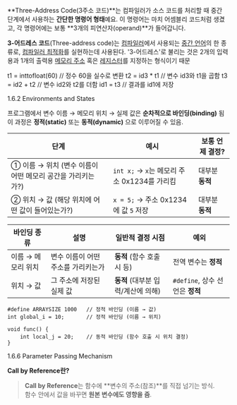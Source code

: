 
**Three-Address Code(3주소 코드)**는 컴파일러가 소스 코드를 처리할 때 중간 단계에서 사용하는 **간단한 명령어 형태**예요. 이 명령어는 마치 어셈블리 코드처럼 생겼고, 각 명령어에는 보통 **3개의 피연산자(operand)**가 들어갑니다.

**3-어드레스 코드**(Three-address code)는 [컴파일러](https://ko.wikipedia.org/wiki/%EC%BB%B4%ED%8C%8C%EC%9D%BC%EB%9F%AC "컴파일러")에서 사용되는 [중간 언어](https://ko.wikipedia.org/wiki/%EC%A4%91%EA%B0%84_%EC%96%B8%EC%96%B4 "중간 언어")의 한 종류로, [컴파일러 최적화](https://ko.wikipedia.org/wiki/%EC%BB%B4%ED%8C%8C%EC%9D%BC%EB%9F%AC_%EC%B5%9C%EC%A0%81%ED%99%94 "컴파일러 최적화")를 실현하는데 사용된다. '3-어드레스'로 불리는 것은 2개의 입력용과 1개의 출력용 [메모리 주소](https://ko.wikipedia.org/wiki/%EB%A9%94%EB%AA%A8%EB%A6%AC_%EC%A3%BC%EC%86%8C "메모리 주소") 혹은 [레지스터](https://ko.wikipedia.org/wiki/%ED%94%84%EB%A1%9C%EC%84%B8%EC%84%9C_%EB%A0%88%EC%A7%80%EC%8A%A4%ED%84%B0 "프로세서 레지스터")를 지정하는 형식이기 때문

t1 = inttofloat(60)   // 정수 60을 실수로 변환
t2 = id3 * t1         // 변수 id3와 t1을 곱함
t3 = id2 + t2         // 변수 id2와 t2를 더함
id1 = t3              // 결과를 id1에 저장


1.6.2 Environments and States

프로그램에서 변수 이름 → 메모리 위치 → 실제 값은 **순차적으로 바인딩(binding)** 됨
이 과정은 **정적(static)** 또는 **동적(dynamic)** 으로 이루어질 수 있음.

| 단계                                   | 예시                                 | 보통 언제 결정?  |
| ------------------------------------ | ---------------------------------- | ---------- |
| ① 이름 → 위치 (변수 이름이 어떤 메모리 공간을 가리키는가?) | `int x;` → `x`는 메모리 주소 0x1234를 가리킴 | 대부분 **동적** |
| ② 위치 → 값 (해당 위치에 어떤 값이 들어있는가?)       | `x = 5;` → 주소 0x1234에 값 `5` 저장     | 대부분 **동적** |

| 바인딩 종류      | 설명                  | 일반적 결정 시점              | 예외                       |
| ----------- | ------------------- | ---------------------- | ------------------------ |
| 이름 → 메모리 위치 | 변수 이름이 어떤 주소를 가리키는가 | **동적** (함수 호출 시 등)     | 전역 변수는 **정적**            |
| 위치 → 값      | 그 주소에 저장된 실제 값      | **동적** (대부분 입력/계산에 의해) | `#define`, 상수 선언은 **정적** |

```
#define ARRAYSIZE 1000   // 정적 바인딩 (이름 → 값)
int global_i = 10;       // 정적 바인딩 (이름 → 위치)

void func() {
    int local_j = 20;    // 동적 바인딩 (함수 호출 시 위치 결정)
}

```


1.6.6 Parameter Passing Mechanism

 **Call by Reference란?**

> **Call by Reference**는 함수에 **변수의 주소(참조)**를 직접 넘기는 방식.  
> 함수 안에서 값을 바꾸면 **원본 변수에도 영향을 줌**.

